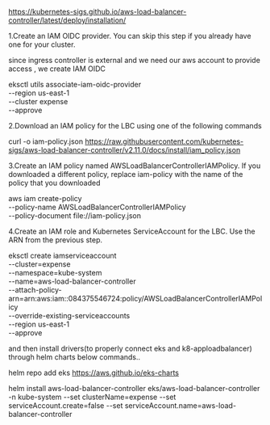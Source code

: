 https://kubernetes-sigs.github.io/aws-load-balancer-controller/latest/deploy/installation/

1.Create an IAM OIDC provider. You can skip this step if you already have one for your cluster.

since ingress controller is external and we need our aws account to provide access , we create IAM OIDC

eksctl utils associate-iam-oidc-provider \
    --region us-east-1 \
    --cluster expense \
    --approve



2.Download an IAM policy for the LBC using one of the following commands

curl -o iam-policy.json https://raw.githubusercontent.com/kubernetes-sigs/aws-load-balancer-controller/v2.11.0/docs/install/iam_policy.json

3.Create an IAM policy named AWSLoadBalancerControllerIAMPolicy. If you downloaded a different policy, replace iam-policy with the name of the policy that you downloaded

aws iam create-policy \
    --policy-name AWSLoadBalancerControllerIAMPolicy \
    --policy-document file://iam-policy.json
	
4.Create an IAM role and Kubernetes ServiceAccount for the LBC. Use the ARN from the previous step.

eksctl create iamserviceaccount \
--cluster=expense \
--namespace=kube-system \
--name=aws-load-balancer-controller \
--attach-policy-arn=arn:aws:iam::084375546724:policy/AWSLoadBalancerControllerIAMPolicy \
--override-existing-serviceaccounts \
--region us-east-1 \
--approve


and then install drivers(to properly connect eks and k8-apploadbalancer) through helm charts below commands..

helm repo add eks https://aws.github.io/eks-charts

helm install aws-load-balancer-controller eks/aws-load-balancer-controller -n kube-system --set clusterName=expense --set serviceAccount.create=false --set serviceAccount.name=aws-load-balancer-controller